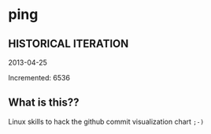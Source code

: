 # ping

## HISTORICAL ITERATION
2013-04-25

Incremented: 6536

## What is this?? 
Linux skills to hack the github commit visualization chart `;-)`
